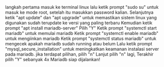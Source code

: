 langkah pertama masuk ke terminal linux lalu ketik prompt "sudo su" untuk masuk ke mode root, setelah itu masukkan password kalian. Selanjutnya ketik "apt update" dan "apt upgrade" untuk memastikan sistem linux yang digunakan sudah terupdate ke versi yang paling terbaru
Kemudian ketik prompt "apt install mariadb-server"
Pilih "Y"
Ketik prompt "systemctl start mariadb" untuk memulai mariadb
Ketik prompt "systemctl enable mariadb" untuk mengiinkan mariadb
Ketik prompt "systemctl status mariadb" untuk mengecek apakah mariadb sudah running atau belum
Lalu ketik prompt "mysql_secure_installation" untuk meningkatkan keamanan instalasi server pada mariadb. jika terdapat pilihan, pilih "n"
Lanjut pilih "n" lagi, Terakhir pilih "Y" sebanyak 4x
Mariadb siap dijalankan!
